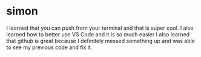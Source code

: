 # simon

I learned that you can push from your terminal and that is super cool. I also learned how to better use VS Code and it is so much easier
I also learned that github is great because I definitely messed something up and was able to see my previous code and fix it. 

